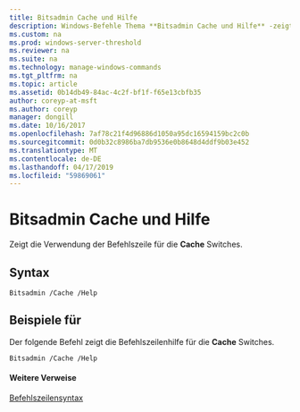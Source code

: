 ```yaml
---
title: Bitsadmin Cache und Hilfe
description: Windows-Befehle Thema **Bitsadmin Cache und Hilfe** -zeigt die Verwendung der Befehlszeile für die **Cache** Switches.
ms.custom: na
ms.prod: windows-server-threshold
ms.reviewer: na
ms.suite: na
ms.technology: manage-windows-commands
ms.tgt_pltfrm: na
ms.topic: article
ms.assetid: 0b14db49-84ac-4c2f-bf1f-f65e13cbfb35
author: coreyp-at-msft
ms.author: coreyp
manager: dongill
ms.date: 10/16/2017
ms.openlocfilehash: 7af78c21f4d96886d1050a95dc16594159bc2c0b
ms.sourcegitcommit: 0d0b32c8986ba7db9536e0b8648d4ddf9b03e452
ms.translationtype: MT
ms.contentlocale: de-DE
ms.lasthandoff: 04/17/2019
ms.locfileid: "59869061"
---
```

# <a name="bitsadmin-cache-and-help"></a>Bitsadmin Cache und Hilfe



Zeigt die Verwendung der Befehlszeile für die **Cache** Switches.

## <a name="syntax"></a>Syntax

```
Bitsadmin /Cache /Help 
```

## <a name="BKMK_examples"></a>Beispiele für

Der folgende Befehl zeigt die Befehlszeilenhilfe für die **Cache** Switches.
```
Bitsadmin /Cache /Help
```

#### <a name="additional-references"></a>Weitere Verweise

[Befehlszeilensyntax](command-line-syntax-key.md)